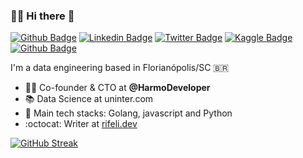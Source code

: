 ### :man_technologist: Hi there 👋

[![Github Badge](https://img.shields.io/badge/-Github-red?style=flat-square&logo=Github&logoColor=white&link=https://github.com/leonardorifeli)](https://github.com/leonardorifeli)
[![Linkedin Badge](https://img.shields.io/badge/-LinkedIn-red?style=flat-square&logo=Linkedin&logoColor=white&link=https://www.linkedin.com/in/leonardorifeli/)](https://www.linkedin.com/in/leonardorifeli/)
[![Twitter Badge](https://img.shields.io/badge/-Twitter-red?style=flat-square&labelColor=red&logo=twitter&logoColor=white&link=https://twitter.com/leonardorifeli)](https://twitter.com/leonardorifeli)
[![Kaggle Badge](https://img.shields.io/badge/-Kaggle-red?style=flat-square&logo=Kaggle&logoColor=white&link=https://www.kaggle.com/leonardorifeli)](https://www.kaggle.com/leonardorifeli)
[![Github Badge](https://komarev.com/ghpvc/?username=leonardorifeli&label=Profile%20views&color=red&style=flat)](https://github.com/leonardorifeli)

I'm a data engineering based in Florianópolis/SC 🇧🇷

- :office_worker: Co-founder & CTO at **@HarmoDeveloper**
- :books: Data Science at uninter.com
- :blue_heart: Main tech stacks: Golang, javascript and Python
- :octocat: Writer at [rifeli.dev](https://rifeli.dev)

[![GitHub Streak](https://github-readme-streak-stats.herokuapp.com?user=leonardorifeli&theme=dark&hide_border=true&border_radius=10&date_format=%5BY%20%5DM%20j)](https://git.io/streak-stats)
